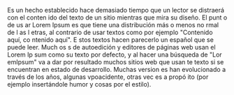 Es un hecho establecido hace demasiado tiempo que un lector
 se distraerá con el conten
 ido del texto de un sitio mientras que mira su diseño. El punt
 o de us
 ar Lorem Ipsum es que tiene una distribución más o menos no
 rmal 
 de l
 as l
 etras, al contrario de usar textos como por ejemplo "Contenido aquí, co
 ntenido aquí". E
 stos textos hacen parecerlo un español que se puede leer. Much
 os s de autoedición y editores de páginas web usan el Lorem Ip
 sum como su texto por defecto, y al hacer una búsqueda de "Lor
 emIpsum" va a dar por resultado muchos sitios web que usan te 
 texto si se encuentran en estado de desarrollo. Muchas version
 es han evolucionado a través de los años, algunas vpoacidente, otras vec
 es a propó ito (por ejemplo insertándole humor y cosas por el estilo).